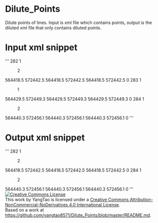 # Dilute_Points
Dilute points of lines. Input is xml file which contains points, output is the diluted xml file that only contains diluted points.

# Input xml snippet
'''
    <Inflextion>
     <id>282</id>
     <name></name>
     <inflextionType>1</inflextionType>
     <dir>2</dir>
     <oX>564418.5</oX>
     <oY>572442.5</oY>
     <startX>564418.5</startX>
     <startY>572442.5</startY>
     <endX>564418.5</endX>
     <endY>572442.5</endY>
     <radius>0</radius>
    </Inflextion>
    <Inflextion>
     <id>283</id>
     <name></name>
     <inflextionType>1</inflextionType>
     <dir>1</dir>
     <oX>564429.5</oX>
     <oY>572449.3</oY>
     <startX>564429.5</startX>
     <startY>572449.3</startY>
     <endX>564429.5</endX>
     <endY>572449.3</endY>
     <radius>0</radius>
    </Inflextion>
    <Inflextion>
     <id>284</id>
     <name></name>
     <inflextionType>1</inflextionType>
     <dir>2</dir>
     <oX>564440.3</oX>
     <oY>572456.1</oY>
     <startX>564440.3</startX>
     <startY>572456.1</startY>
     <endX>564440.3</endX>
     <endY>572456.1</endY>
     <radius>0</radius>
    </Inflextion>
'''

# Output xml snippet
'''
    <Inflextion>
     <id>282</id>
     <name></name>
     <inflextionType>1</inflextionType>
     <dir>2</dir>
     <oX>564418.5</oX>
     <oY>572442.5</oY>
     <startX>564418.5</startX>
     <startY>572442.5</startY>
     <endX>564418.5</endX>
     <endY>572442.5</endY>
     <radius>0</radius>
    </Inflextion>
    <Inflextion>
     <id>284</id>
     <name></name>
     <inflextionType>1</inflextionType>
     <dir>2</dir>
     <oX>564440.3</oX>
     <oY>572456.1</oY>
     <startX>564440.3</startX>
     <startY>572456.1</startY>
     <endX>564440.3</endX>
     <endY>572456.1</endY>
     <radius>0</radius>
    </Inflextion>
'''
<a rel="license" href="http://creativecommons.org/licenses/by-nc-nd/4.0/"><img alt="Creative Commons License" style="border-width:0" src="https://i.creativecommons.org/l/by-nc-nd/4.0/88x31.png" /></a><br />This work by <span xmlns:cc="http://creativecommons.org/ns#" property="cc:attributionName">YangTao</span> is licensed under a <a rel="license" href="http://creativecommons.org/licenses/by-nc-nd/4.0/">Creative Commons Attribution-NonCommercial-NoDerivatives 4.0 International License</a>.<br />Based on a work at <a xmlns:dct="http://purl.org/dc/terms/" href="https://github.com/yangtao8571/Dilute_Points/blob/master/README.md" rel="dct:source">https://github.com/yangtao8571/Dilute_Points/blob/master/README.md</a>.
